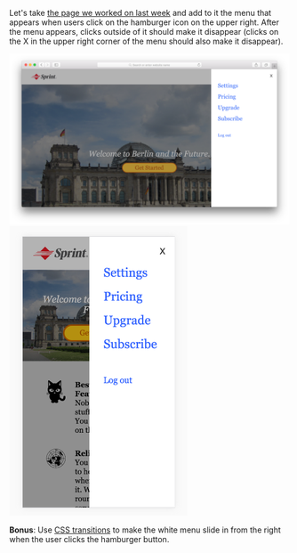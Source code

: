 Let's take <a href="../wk1_html_css_lab">the page we worked on last week</a> and add to it the menu that appears when users click on the hamburger icon on the upper right. After the menu appears, clicks outside of it should make it disappear (clicks on the X in the upper right corner of the menu should also make it disappear).

<img src="menu.png">

<img src="minimenu.png" width="320">

**Bonus**: Use [CSS transitions](https://developer.mozilla.org/en-US/docs/Web/CSS/CSS_Transitions/Using_CSS_transitions) to make the white menu slide in from the right when the user clicks the hamburger button. 
